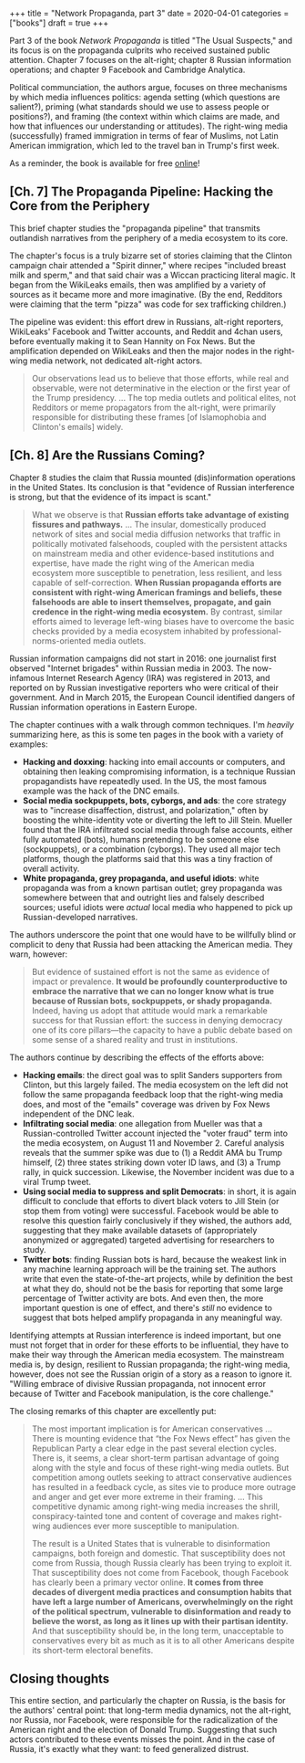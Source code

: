 +++
title = "Network Propaganda, part 3"
date = 2020-04-01
categories = ["books"]
draft = true
+++

Part 3 of the book *Network Propaganda* is titled "The Usual Suspects," and its focus is on the propaganda culprits who received sustained public attention. Chapter 7 focuses on the alt-right; chapter 8 Russian information operations; and chapter 9 Facebook and Cambridge Analytica.

<!--more-->

Political communciation, the authors argue, focuses on three mechanisms by which media influences politics: agenda setting (which questions are salient?), priming (what standards should we use to assess people or positions?), and framing (the context within which claims are made, and how that influences our understanding or attitudes). The right-wing media (successfully) framed immigration in terms of fear of Muslims, not Latin American immigration, which led to the travel ban in Trump's first week. 

As a reminder, the book is available for free [online](https://www.oxfordscholarship.com/view/10.1093/oso/9780190923624.001.0001/oso-9780190923624)!

## [Ch. 7] The Propaganda Pipeline: Hacking the Core from the Periphery
This brief chapter studies the "propaganda pipeline" that transmits outlandish narratives from the periphery of a media ecosystem to its core. 

The chapter's focus is a truly bizarre set of stories claiming that the Clinton campaign chair attended a "Spirit dinner," where recipes "included breast milk and sperm," and that said chair was a Wiccan practicing literal magic. It began from the WikiLeaks emails, then was amplified by a variety of sources as it became more and more imaginative. (By the end, Redditors were claiming that the term "pizza" was code for sex trafficking children.)

The pipeline was evident: this effort drew in Russians, alt-right reporters, WikiLeaks' Facebook and Twitter accounts, and Reddit and 4chan users, before eventually making it to Sean Hannity on Fox News. But the amplification depended on WikiLeaks and then the major nodes in the right-wing media network, not dedicated alt-right actors.

> Our observations lead us to believe that those efforts, while real and observable, were not determinative in the election or the first year of the Trump presidency. ... The top media outlets and political elites, not Redditors or meme propagators from the alt-right, were primarily responsible for distributing these frames [of Islamophobia and Clinton's emails] widely. 


## [Ch. 8] Are the Russians Coming?
Chapter 8 studies the claim that Russia mounted (dis)information operations in the United States. Its conclusion is that "evidence of Russian interference is strong, but that the evidence of its impact is scant."


> What we observe is that **Russian efforts take advantage of existing fissures and pathways.** ... The insular, domestically produced network of sites and social media diffusion networks that traffic in politically motivated falsehoods, coupled with the persistent attacks on mainstream media and other evidence-based institutions and expertise, have made the right wing of the American media ecosystem more susceptible to penetration, less resilient, and less capable of self-correction. **When Russian propaganda efforts are consistent with right-wing American framings and beliefs, these falsehoods are able to insert themselves, propagate, and gain credence in the right-wing media ecosystem.** By contrast, similar efforts aimed to leverage left-wing biases have to overcome the basic checks provided by a media ecosystem inhabited by professional-norms-oriented media outlets.

Russian information campaigns did not start in 2016: one journalist first observed "Internet brigades" within Russian media in 2003. The now-infamous Internet Research Agency (IRA) was registered in 2013, and reported on by Russian investigative reporters who were critical of their government. And in March 2015, the European Council identified dangers of Russian information operations in Eastern Europe.

The chapter continues with a walk through common techniques. I'm *heavily* summarizing here, as this is some ten pages in the book with a variety of examples:

 * **Hacking and doxxing**: hacking into email accounts or computers, and obtaining then leaking compromising information, is a technique Russian propagandists have repeatedly used. In the US, the most famous example was the hack of the DNC emails.
 * **Social media sockpuppets, bots, cyborgs, and ads**: the core strategy was to "increase disaffection, distrust, and polarization," often by boosting the white-identity vote or diverting the left to Jill Stein. Mueller found that the IRA infiltrated social media through false accounts, either fully automated (bots), humans pretending to be someone else (sockpuppets), or a combination (cyborgs). They used all major tech platforms, though the platforms said that this was a tiny fraction of overall activity.
 * **White propaganda, grey propaganda, and useful idiots**: white propaganda was from a known partisan outlet; grey propaganda was somewhere between that and outright lies and falsely described sources; useful idiots were *actual* local media who happened to pick up Russian-developed narratives. 

The authors underscore the point that one would have to be willfully blind or complicit to deny that Russia had been attacking the American media. They warn, however:

> But evidence of sustained effort is not the same as evidence of impact or prevalence. **It would be profoundly counterproductive to embrace the narrative that we can no longer know what is true because of Russian bots, sockpuppets, or shady propaganda.** Indeed, having us adopt that attitude would mark a remarkable success for that Russian effort: the success in denying democracy one of its core pillars—the capacity to have a public debate based on some sense of a shared reality and trust in institutions.

The authors continue by describing the effects of the efforts above:

 * **Hacking emails**: the direct goal was to split Sanders supporters from Clinton, but this largely failed. The media ecosystem on the left did not follow the same propaganda feedback loop that the right-wing media does, and most of the "emails" coverage was driven by Fox News independent of the DNC leak.
 * **Infiltrating social media**: one allegation from Mueller was that a Russian-controlled Twitter account injected the "voter fraud" term into the media ecosystem, on August 11 and November 2. Careful analysis reveals that the summer spike was due to (1) a Reddit AMA bu Trump himself, (2) three states striking down voter ID laws, and (3) a Trump rally, in quick succession. Likewise, the November incident was due to a viral Trump tweet.
 * **Using social media to suppress and split Democrats**: in short, it is again difficult to conclude that efforts to divert black voters to Jill Stein (or stop them from voting) were successful. Facebook would be able to resolve this question fairly conclusively if they wished, the authors add, suggesting that they make available datasets of (appropriately anonymized or aggregated) targeted advertising for researchers to study.
* **Twitter bots**: finding Russian bots is hard, because the weakest link in any machine learning approach will be the training set. The authors write that even the state-of-the-art projects, while by definition the best at what they do, should not be the basis for reporting that some large percentage of Twitter activity are bots. And even then, the more important question is one of effect, and there's *still* no evidence to suggest that bots helped amplify propaganda in any meaningful way.

Identifying attempts at Russian interference is indeed important, but one must not forget that in order for these efforts to be influential, they have to make their way through the American media ecosystem. The mainstream media is, by design, resilient to Russian propaganda; the right-wing media, however, does not see the Russian origin of a story as a reason to ignore it. "Willing embrace of divisive Russian propaganda, not innocent error because of Twitter and Facebook manipulation, is the core challenge."

The closing remarks of this chapter are excellently put:

> The most important implication is for American conservatives ... There is mounting evidence that “the Fox News effect” has given the Republican Party a clear edge in the past several election cycles. There is, it seems, a clear short-term partisan advantage of going along with the style and focus of these right-wing media outlets. But competition among outlets seeking to attract conservative audiences has resulted in a feedback cycle, as sites vie to produce more outrage and anger and get ever more extreme in their framing. ... This competitive dynamic among right-wing media increases the shrill, conspiracy-tainted tone and content of coverage and makes right-wing audiences ever more susceptible to manipulation.
> 
> The result is a United States that is vulnerable to disinformation campaigns, both foreign and domestic. That susceptibility does not come from Russia, though Russia clearly has been trying to exploit it. That susceptibility does not come from Facebook, though Facebook has clearly been a primary vector online. **It comes from three decades of divergent media practices and consumption habits that have left a large number of Americans, overwhelmingly on the right of the political spectrum, vulnerable to disinformation and ready to believe the worst, as long as it lines up with their partisan identity.** And that susceptibility should be, in the long term, unacceptable to conservatives every bit as much as it is to all other Americans despite its short-term electoral benefits.






## Closing thoughts
This entire section, and particularly the chapter on Russia, is the basis for the authors' central point: that long-term media dynamics, not the alt-right, nor Russia, nor Facebook, were responsible for the radicalization of the American right and the election of Donald Trump. Suggesting that such actors contributed to these events misses the point. And in the case of Russia, it's exactly what they want: to feed generalized distrust.



















































